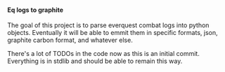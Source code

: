 #### Eq logs to graphite

The goal of this project is to parse everquest combat logs into python objects. Eventually it will be able to emmit them in specific formats, json, graphite carbon format, and whatever else.

There's a lot of TODOs in the code now as this is an initial commit. Everything is in stdlib and should be able to remain this way.